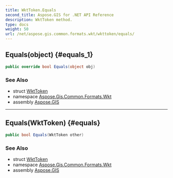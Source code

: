 ```yaml
---
title: WktToken.Equals
second_title: Aspose.GIS for .NET API Reference
description: WktToken method. 
type: docs
weight: 50
url: /net/aspose.gis.common.formats.wkt/wkttoken/equals/
---
```

## Equals(object) {#equals_1}

```csharp
public override bool Equals(object obj)
```

### See Also

* struct [WktToken](../)
* namespace [Aspose.Gis.Common.Formats.Wkt](../../wkttoken/)
* assembly [Aspose.GIS](../../../)

---

## Equals(WktToken) {#equals}

```csharp
public bool Equals(WktToken other)
```

### See Also

* struct [WktToken](../)
* namespace [Aspose.Gis.Common.Formats.Wkt](../../wkttoken/)
* assembly [Aspose.GIS](../../../)


